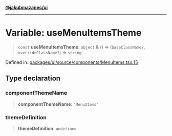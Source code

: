 [**@jakubmazanec/ui**](../README.md)

---

# Variable: useMenuItemsTheme

> `const` **useMenuItemsTheme**: `object` & () => (`baseClassName?`, `overrideClassName?`) =>
> `string`

Defined in:
[packages/ui/source/components/MenuItems.tsx:15](https://github.com/jakubmazanec/tools/blob/acfa246dbb1035f65efb7fa114167a3cbefca108/packages/ui/source/components/MenuItems.tsx#L15)

## Type declaration

### componentThemeName

> **componentThemeName**: `"MenuItems"`

### themeDefinition

> **themeDefinition**: `undefined`
